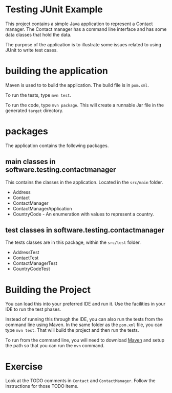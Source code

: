 # Testing JUnit Example
This project contains a simple Java application to represent a Contact manager. The Contact manager has a command line interface and has some data classes that hold the data. 

The purpose of the application is to illustrate some issues related to using JUnit to write test cases. 

# building the application
Maven is used to to build the application. The build file is in `pom.xml`. 

To run the tests, type `mvn test`. 

To run the code, type `mvn package`. This will create a runnable Jar file in the generated `target` directory. 

# packages 
The application contains the following packages. 

## main classes in software.testing.contactmanager 
This contains the classes in the application. Located in the `src/main` folder.

* Address 
* Contact
* ContactManager
* ContactManagerApplication
* CountryCode - An enumeration with values to represent a country.

## test classes in software.testing.contactmanager
The tests classes are in this package, within the `src/test` folder.

* AddressTest 
* ContactTest
* ContactManagerTest
* CountryCodeTest

# Building the Project
You can load this into your preferred IDE and run it. Use the facilities in your IDE 
to run the test phases. 

Instead of running this through the IDE, you can also run the tests from the 
command line using Maven. In the same folder as the `pom.xml` file, you can type `mvn test`. 
That will build the project and then run the tests. 

To run from the command line, you will need to download [Maven](http://maven.apache.org) 
and setup the path so that you can run the `mvn` command.


# Exercise 
Look at the TODO comments in `Contact` and `ContactManager`. 
Follow the instructions for those TODO items. 

